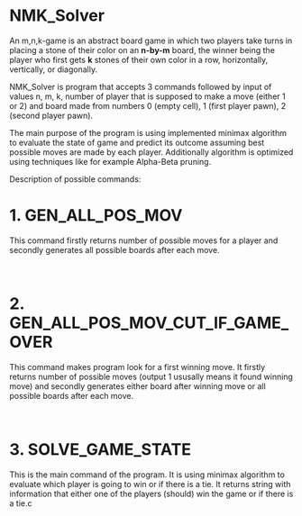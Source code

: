 
# NMK_Solver

An m,n,k-game is an abstract board game in which two players take turns in placing a stone of their color on an **n-by-m** board, the winner being the player who first gets **k** stones of their own color in a row, horizontally, vertically, or diagonally.

NMK_Solver is program that accepts 3 commands followed by input of values n, m, k, number of player that is supposed to make a move (either 1 or 2) and board made from numbers 0 (empty cell), 1 (first player pawn), 2 (second player pawn).

The main purpose of the program is using implemented minimax algorithm to evaluate the state of game and predict its outcome assuming best possible moves are made by each player. Additionally algorithm is optimized using techniques like for example Alpha-Beta pruning.

Description of possible commands:

# 1. GEN_ALL_POS_MOV
<p>This command firstly returns number of possible moves for a player and secondly generates all possible boards after each move. </p><br>


# 2. GEN_ALL_POS_MOV_CUT_IF_GAME_OVER
<p>This command makes program look for a first winning move. It firstly returns number of possible moves (output 1 ususally means it found winning move) and secondly generates either board after winning move or all possible boards after each move. </p><br>


# 3. SOLVE_GAME_STATE
<p>This is the main command of the program. It is using minimax algorithm to evaluate which player is going to win or if there is a tie. It returns string with information that either one of the players (should) win the game or if there is a tie.c </p>

